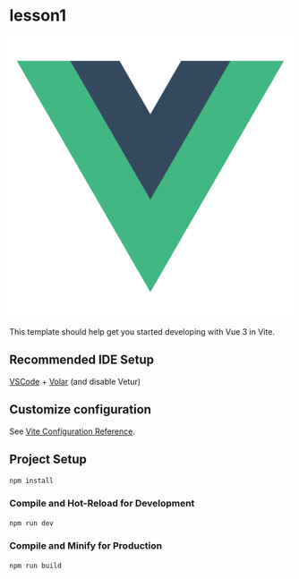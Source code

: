 # lesson1

![alt img](../lesson1/public/vue.png)

This template should help get you started developing with Vue 3 in Vite.

## Recommended IDE Setup

[VSCode](https://code.visualstudio.com/) + [Volar](https://marketplace.visualstudio.com/items?itemName=Vue.volar) (and disable Vetur)

## Customize configuration

See [Vite Configuration Reference](https://vite.dev/config/).

## Project Setup

```
npm install
```

### Compile and Hot-Reload for Development

```sh
npm run dev
```

### Compile and Minify for Production

```sh
npm run build
```
